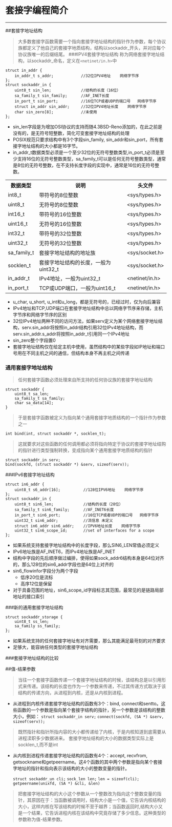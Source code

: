 # 套接字编程简介


----------
##套接字地址结构
> 大多数套接字函数需要一个指向套接字地址结构的指针作为参数，每个协议族都定义了他自己的套接字地质结构，结构以sockaddr_开头，并对应每个协议族唯一的后缀结尾。
###IPV4套接字地址结构
> 称为网络套接字地址结构，以sockaddr_命名，定义在`<netinet/in.h>`中

	struct in_addr {
    	in_addr_t s_addr;            //32位IPV4地址    网络字节序
	};
	struct sockaddr_in {
    	uint8_t sin_len;             //结构的长度（16位）
    	sa_family_t sin_family;      //AF_INET长度
    	in_port_t sin_port;          //16位TCP或者UDP的端口号   网络字节序
    	struct in_addr sin_addr;     //32位IPV4地址长度    网络字节序  
    	char sin_zero[8];            //未使用
	};

- sin\_len字段是为增加OSI协议的支持而随4.3BSD-Reno添加的，在此之前是没有的，是无符号短整数，简化可变套接字地址结构的处理
- POSIX规范只要求结构中有3个字段sin\_family, sin\_addr和sin\_port，所有套接字地址结构的大小都是16字节。
- in\_addr_t数据类型必须是一个至少32位的无符号整数类型,in\_port\_t必须是至少支持16位的无符号整数类型，sa\_family\_t可以是任何无符号整数类型，通常是8位的无符号整数，在不支持长度字段的实现中，通常是16位的无符号整数。

<table>
  <tr>
    <th>数据类型</th><th>说明</th><th>头文件</th>
  </tr>
  <tr>
    <td>int8_t</td><td>带符号的8位整数</td><td>&lt;sys/types.h&gt;</td>
  </tr>
  <tr>
    <td>uint8_t</td><td>无符号的8位整数</td><td>&lt;sys/types.h&gt;</td>
  </tr>
  <tr>
    <td>int16_t</td><td>带符号的16位整数</td><td>&lt;sys/types.h&gt;</td>
  </tr>
  <tr>
    <td>uint16_t</td><td>无符号的16位整数</td><td>&lt;sys/types.h&gt;</td>
  </tr>
  <tr>
    <td>int32_t</td><td>带符号的32位整数</td><td>&lt;sys/types.h&gt;</td>
  </tr>
  <tr>
    <td>uint32_t</td><td>无符号的32位整数</td><td>&lt;sys/types.h&gt;</td>
  </tr>
  <tr>
    <td>sa_family_t</td><td>套接字地址结构的地址族</td><td>&lt;sys/socket.h&gt;</td>
  </tr>
  <tr>
    <td>socklen_t</td><td>套接字地址结构的长度，一般为uint32_t</td><td>&lt;sys/socket.h&gt;</td>
  </tr>
  <tr>
    <td>in_addr_t</td><td>IPv4地址，一般为uint32_t</td><td>&lt;netinet/in.h&gt;</td>
  </tr>
  <tr>
    <td>in_port_t</td><td>TCP或UDP端口，一般为uint16_t</td><td>&lt;netinet/in.h&gt;</td>
  </tr>
</table>

- u\_char, u\_short, u\_int和u_long，都是无符号的，已经过时，仅为向后兼容
- IPv4地址和TCP,UDP端口在套接字地址结构中总以网络字节序来存储，主机字节序和网络字节序的区别
- 32位IPv4地址两种不同的访问方法，如果serv定义为某个网络套接字地址结构，serv.sin\_addr将按照in\_addr结构引用32位IPv4地址结构，而serv.sin_addr.s_addr将按照in\_addr_t引用同一个IPv4地址
- sin\_zero整个字段置0
- 套接字地址结构仅在给定主机中使用，虽然结构中的某些字段如IP地址和端口号用在不同主机之间的通信，但结构本身不再主机之间传递

### 通用套接字地址结构

> 任何套接字函数必须处理来自所支持的任何协议族的套接字地址结构


	struct sockaddr {
	    uint8_t sa_len;
	    sa_family_t sa_family;
	    char sa_data[14];
	}


> 于是套接字函数被定义为指向某个通用套接字地质结构的一个指针作为参数之一

	int bind(int, struct sockaddr *, socklen_t);

> 这就要求对这些函数的任何调用都必须将指向特定于协议的套接字地址结购的指针进行类型强制转换，变成指向某个通用套接字地质结构的指针


	struct sockaddr_in serv;
	bind(sockfd, (struct sockaddr *) &serv, sizeof(serv));


###IPv6套接字地址结构


	struct in6_addr {
	    uint8_t s6_addr[16];          //128位IPV6地址    网络字节序
	};
	struct sockaddr_in {
	    uint8_t sin6_len;             //结构的长度（28位）
	    sa_family_t sin6_family;      //AF_INET6长度
	    in_port_t sin6_port;          //16位TCP或者UDP的端口号   网络字节序
	    uint32_t sin6_addr;           //流信息 未定义
	    struct in6_addr sin6_addr;    //IPV6地址长度    网络字节序
	    uint32_t sin6_scope_id;       //set of interfaces for a scope
	};


- 如果系统支持套接字地址结构中的长度字段，那么SIN6\_LEN常值必须定义
- IPv6地址族是AF\_INET6，而IPv4地址族是AF\_INET
- 结构中字段的先后顺序做过编排，使得如果sock\_addr6结构本身是64位对齐的，那么128位的sin6\_addr字段也是64位上对齐的
- sin6\_flowinfor字段分为两个字段
    - 低序20位是流标
    - 高序12位是保留
- 对于具备范围的地址，sin6_scope_id字段标志其范围，最常见的是链路局部地址的接口索引

###新的通用套接字地址结构

	struct sockaddr_storage {
	    uint8_t ss_len;
	    sa_family ss_family;
	};


- 如果系统支持的任何套接字地址有对齐需要，那么其能满足最苛刻的对齐要求
- 足够大，能容纳任何类型的套接字地址结构

###套接字地址结构的比较

##值-结果参数

> 当往一个套接字函数传递一个套接字地址结构的时候，该结构总是以引用形式来传递。该结构的长度也作为一个参数来传递，不过其传递方式取决于该结构的传递方向，从进程到内核，还是从内核到进程。

* 从进程到内核传递套接字地址结构的函数有3个：bind, connect和sentto。这些函数的一个参数是指向某个套接字结构的指针，另一个参数是该结构的整数大小，例如：
	`struct sockaddr_in serv;`
	`connect(sockfd, (SA *) &serv, sizeof(serv)); `
	
> 既然指针和指针所指内容的大小都传递给了内核，于是内核知道到底需要从进程渎职多少数据进来。
> 套接字地址结构的大小的数据类型实际上是socklen_t,而不是int

* 从内核到进程传递套接字地址结构的函数有4个：accept, recvfrom, getsockname和getpeername。这4个函数的其中两个参数是指向某个套接字地址的指针和指向表示该结构的大小的整数变量的指针。

	`struct sockaddr_un cli;`
	`sock_len len;`
	`len = sizeof(cli);`
	`getpeername(unixfd, (SA *) &cli, &len)`

> 把套接字地址结构的大小这个参数从一个整数改为指向这个整数变量的指针，其原因在于：当函数被调用时，结构大小是一个值，它告诉内核结构的大小，这样内核在写该结构的时候不至于越界；当函数返回时,结构大小又是一个结果，它告诉进程内核在该结构中究竟存储了多少信息。这种类型的参数称为值-结果参数。
